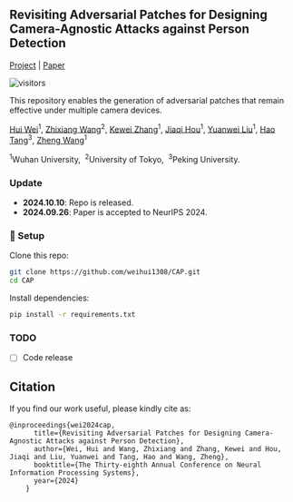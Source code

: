 ## Revisiting Adversarial Patches for Designing Camera-Agnostic Attacks against Person Detection
[Project](https://camera-agnostic.github.io/) | [Paper](https://nips.cc/virtual/2024/poster/96825)

![visitors](https://visitor-badge.laobi.icu/badge?page_id=weihui1308/CAP)

This repository enables the generation of adversarial patches that remain effective under multiple camera devices.

[Hui Wei](https://weihui1308.github.io/)<sup>1</sup>, [Zhixiang Wang](https://lightchaserx.github.io/)<sup>2</sup>, [Kewei Zhang](https://scholar.google.com/citations?user=cFk7BcAAAAAJ&hl=en)<sup>1</sup>, [Jiaqi Hou]()<sup>1</sup>, [Yuanwei Liu]()<sup>1</sup>, [Hao Tang](https://ha0tang.github.io/)<sup>3</sup>, [Zheng Wang](https://wangzwhu.github.io/home/)<sup>1</sup>

<sup>1</sup>Wuhan University,&nbsp;&nbsp;<sup>2</sup>University of Tokyo,&nbsp;&nbsp;<sup>3</sup>Peking University. 

### Update

- **2024.10.10**: Repo is released.
- **2024.09.26**: Paper is accepted to NeurIPS 2024.

### :toolbox: Setup
Clone this repo:
```bash
git clone https://github.com/weihui1308/CAP.git
cd CAP
```

Install dependencies:
```bash
pip install -r requirements.txt
```

### TODO

- [ ] Code release

## Citation

If you find our work useful, please kindly cite as:
```
@inproceedings{wei2024cap,
      title={Revisiting Adversarial Patches for Designing Camera-Agnostic Attacks against Person Detection},
      author={Wei, Hui and Wang, Zhixiang and Zhang, Kewei and Hou, Jiaqi and Liu, Yuanwei and Tang, Hao and Wang, Zheng},
      booktitle={The Thirty-eighth Annual Conference on Neural Information Processing Systems},
      year={2024}
    }
```

